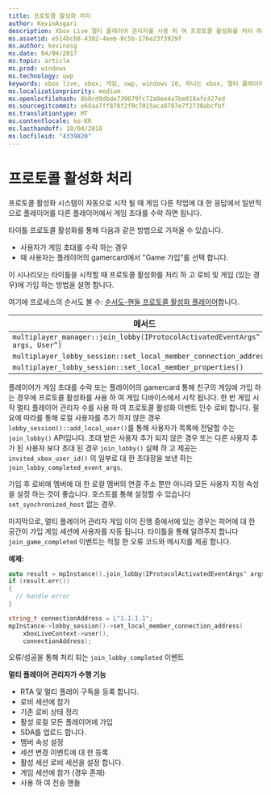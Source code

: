 ```yaml
---
title: 프로토콜 활성화 처리
author: KevinAsgari
description: Xbox Live 멀티 플레이어 관리자를 사용 하 여 프로토콜 활성화를 처리 하는 방법을 알아봅니다.
ms.assetid: e514bcb8-4302-4eeb-8c5b-176e23f3929f
ms.author: kevinasg
ms.date: 04/04/2017
ms.topic: article
ms.prod: windows
ms.technology: uwp
keywords: xbox live, xbox, 게임, uwp, windows 10, 하나는 xbox, 멀티 플레이어 관리자, 프로토콜 활성화
ms.localizationpriority: medium
ms.openlocfilehash: 8b0cd9dbde739079fc72a0ee4a7be018afc427ed
ms.sourcegitcommit: e6daa7ff878f2f0c7015aca9787e7f2730abcfbf
ms.translationtype: MT
ms.contentlocale: ko-KR
ms.lasthandoff: 10/04/2018
ms.locfileid: "4339820"
---
```

# <a name="handle-protocol-activation"></a>프로토콜 활성화 처리

프로토콜 활성화 시스템이 자동으로 시작 될 때 게임 다른 작업에 대 한 응답에서 일반적으로 플레이어를 다른 플레이어에서 게임 초대를 수락 하면 됩니다.

타이틀 프로토콜 활성화를 통해 다음과 같은 방법으로 가져올 수 있습니다.

* 사용자가 게임 초대를 수락 하는 경우
* 때 사용자는 플레이어의 gamercard에서 "Game 가입"를 선택 합니다.

이 시나리오는 타이틀을 시작할 때 프로토콜 활성화를 처리 하 고 로비 및 게임 (있는 경우)에 가입 하는 방법을 설명 합니다.

여기에 프로세스의 순서도 볼 수: [순서도-핸들 프로토콜 활성화 플레이어](mpm-flowcharts/mpm-on-protocol-activation.md)합니다.

| 메서드 | 트리거되는 이벤트 |
| -----|----------------|
| `multiplayer_manager::join_lobby(IProtocolActivatedEventArgs^ args, User^)` | `join_lobby_completed_event` |
| `multiplayer_lobby_session::set_local_member_connection_address()` | `local_member_connection_address_write_completed ` |
| `multiplayer_lobby_session::set_local_member_properties()` | `member_property_changed` |

플레이어가 게임 초대를 수락 또는 플레이어의 gamercard 통해 친구의 게임에 가입 하는 경우에 프로토콜 활성화를 사용 하 여 게임 디바이스에서 시작 됩니다. 한 번 게임 시작 멀티 플레이어 관리자 수를 사용 하 여 프로토콜 활성화 이벤트 인수 로비 합니다. 필요에 따라를 통해 로컬 사용자를 추가 하지 않은 경우 `lobby_session()::add_local_user()`를 통해 사용자가 목록에 전달할 수는 `join_lobby()` API입니다. 초대 받은 사용자 추가 되지 않은 경우 또는 다른 사용자 추가 된 사용자 보다 초대 된 경우 `join_lobby()` 실패 하 고 제공는 `invited_xbox_user_id()` 의 일부로 대 한 초대장을 보낸 하는 `join_lobby_completed_event_args`.

가입 후 로비에 멤버에 대 한 로컬 멤버의 연결 주소 뿐만 아니라 모든 사용자 지정 속성을 설정 하는 것이 좋습니다. 호스트를 통해 설정할 수 있습니다 `set_synchronized_host` 없는 경우.

마지막으로, 멀티 플레이어 관리자 게임 이미 진행 중에서에 있는 경우는 피어에 대 한 공간이 가입 게임 세션에 사용자를 자동 됩니다. 타이틀을 통해 알려주지 합니다 `join_game_completed` 이벤트는 적절 한 오류 코드와 메시지를 제공 합니다.

**예제:**

```cpp
auto result = mpInstance().join_lobby(IProtocolActivatedEventArgs^ args, users);
if (result.err())
{
  // handle error
}

string_t connectionAddress = L"1.1.1.1";
mpInstance->lobby_session()->set_local_member_connection_address(
    xboxLiveContext->user(),
    connectionAddress);
```

오류/성공을 통해 처리 되는 `join_lobby_completed` 이벤트

**멀티 플레이어 관리자가 수행 기능**

* RTA 및 멀티 플레이 구독을 등록 합니다.
* 로비 세션에 참가
 * 기존 로비 상태 정리
 * 활성 로컬 모든 플레이어에 가입
 * SDA를 업로드 합니다.
 * 멤버 속성 설정
* 세션 변경 이벤트에 대 한 등록
* 활성 세션 로비 세션을 설정 합니다.
* 게임 세션에 참가 (경우 존재)
 * 사용 하 여 전송 핸들
